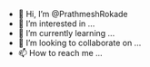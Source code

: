 - 👋 Hi, I’m @PrathmeshRokade
- 👀 I’m interested in ...
- 🌱 I’m currently learning ...
- 💞️ I’m looking to collaborate on ...
- 📫 How to reach me ...

<!---
PrathmeshRokade/PrathmeshRokade is a ✨ special ✨ repository because its `README.md` (this file) appears on your GitHub profile.
You can click the Preview link to take a look at your changes.
--->
